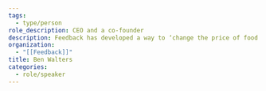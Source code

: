 ```yaml
---
tags:
  - type/person
role_description: CEO and a co-founder
description: Feedback has developed a way to ‘change the price of food based on key factors like demand, inventory, demographics and capacity in order to take a truly data driven approach to restaurant's prices - reducing food waste and optimizing profitability.’
organization:
  - "[[Feedback]]"
title: Ben Walters
categories:
  - role/speaker
---
```

